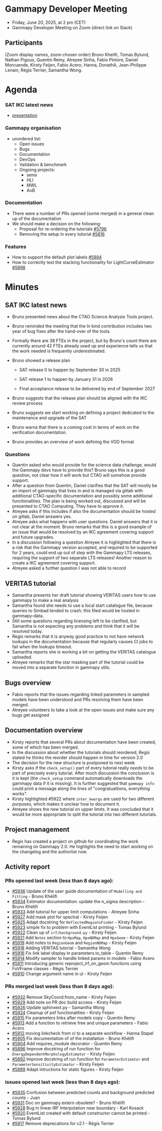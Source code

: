 # Gammapy Developer Meeting 
 * Friday, June 20, 2025, at 2 pm (CET) 
 * Gammapy Developer Meeting on Zoom (direct link on Slack) 

## Participants 
(Zoom display names, zoom chosen order)
Bruno Khelifi, Tomas Bylund, Nathan Pigoux, Quentin Remy, Atreyee Sinha, Fabio Pintore, Daniel Morcuende, Kirsty Feijen, Fabio Acero, Hanna, DonathA, Jean-Philippe Lenain, Régis Terrier, Samantha Wong.

# Agenda

### SAT IKC latest news
* [presentation](./DevCall_IKC_20250620_v1.pdf)

### Gammapy organisation

* unordered list:
  - Open issues
  - Bugs
  - Documentation
  - DevOps
  - Validation & benchmark
  - Ongoing projects:
    - sensi
    - HLI
    - MWL
    - AoB

### Documentation
* There were a number of PRs opened (some merged) in a general clean up of the documentation
* We should make a decision on the following:
   * Proposal for re-ordering the tutorials [#5796](https://github.com/gammapy/gammapy/issues/5796)
   * Removing the setup in every tutorial [#5816](https://github.com/gammapy/gammapy/issues/5816)

### Features
* How to support the default plot labels [#5894](https://github.com/gammapy/gammapy/pull/5894)
* How to correctly test the stacking functionality for LightCurveEstimator [#5898](https://github.com/gammapy/gammapy/pull/5898)

# Minutes
## SAT IKC latest news
* Bruno presented news about the CTAO Science Analysis Tools project. 
* Bruno reminded the meeting that the In kind contribution includes two year of bug fixes after the hand-over of the tools.
* Formally there are 38 FTEs in the project, but by Bruno's count there are currently around 42 FTEs already used up and experience tells us that the work needed is frequently underestimated.
* Bruno showed a release plan  

    * SAT release 0 to happen by September 30 in 2025

    * SAT release 1 to happen by January 31 in 2026

    * Final acceptance release to be delivered by end of September 2027

* Bruno suggests that the release plan should be aligned with the IKC review process 
* Bruno suggests we start working on defining a project dedicated to the maintenance and upgrade of the SAT
* Bruno warns that there is a coming cost in terms of work on the verification documentation.
* Bruno provides an overview of work defining the VOD format

### Questions
* Quentin asked who would provide for the science data challenge, would the Gammapy devs have to provide this? Bruno says this is a good question, not clear how it will work but CTAO  will somehow provide support.
* After a question from Quentin, Daniel clarifies that the SAT will mostly be an import of gammapy that lives in and is managed via gitlab with additional CTAO-specific documentation and possibly some additional functionalities. The plan is being worked out, discussed and will be presented to CTAO Computing. They have to approve it.
* Atreyee asks if this includes if also the documentation should be hosted on gitlab, Daniel answers yes. 
* Atreyee asks what happens with user questions. Daniel answers that it is not clear at the moment. Bruno remarks that this is a good example of an issue that would be resolved by an IKC agreement covering support and future upgrades.
* In a discussion following a question Atreyee it is highlighted that there is a risk that the Gammapy version accepted, and required to be supported for 2 years, could end up out of step with the Gammapy LTS releases, requiring the support of two separate LTS releases! Another reason to create a IKC agreement covering support.
* Atreyee asked a further question I was not able to record

## VERITAS tutorial
* Samantha presents her draft tutorial showing VERITAS users how to use gammapy to make a real analysis
* Samantha found she needs to use a local start catalogue file, because queries to Simbad tended to crash; this filed would be hosted in gammapy-data.
* Still some questions regarding licensing left to be clarified, but Samantha is not expecting any problems and think that it will be resolved today.
* Regis remarks that it is anyway good practice to not have network lookups in the documentation because that regularly causes CI jobs to fail when the lookups timeout.
* Samantha reports she is working a bit on getting the VERITAS catalogue uploaded.
* Atreyee remarks that the star masking part of the tutorial could be moved into a separate function in gammapy utils.

## Bugs overview
* Fabio reports that the issues regarding linked parameters in sampled models have been understood and PRs resolving them have been merged.
* Atreyee volunteers to take a look at the open issues and make sure any bugs get assigned

## Documentation overview
* Kirsty reports that several PRs about documentation have been created, some of which has been merged.
* In the discussion about whether the tutorials should reordered, Regis stated he thinks the reorder should happen in time for version 2.0
* The decision for the new structure is postponed to next week
* Kirsty asks if the `check_setup()` part of every tutorial really _needs_ to be part of precisely every tutorial. After much discussion the conclusion is it is kept (the `check_setup` command automatically downloads the gammapy data if it is missing). It is further suggested that `gammapy info` could print a message along the lines of "congratualtions, everything works".
* Kirsty highlighted #5922 where `inter_kwargs` are used for two different purposes, which makes it unclear how to document it.
* Atreyee shows the new tutorial on upper limits. It was concluded that it would be more appropriate to split the tutorial into two different tutorials.

## Project management
* Regis has created a project on github for coordinating the work remaining on Gammapy 2.0. He highlights the need to start working on the changelog and the authorlist now.

## Activity report 

### PRs opened last week (less than 8 days ago): 
* [#5936](https://github.com/gammapy/gammapy/pull/5936) Update of the user guide documentation of `Modelling and Fitting` - Bruno Khélifi
* [#5934](https://github.com/gammapy/gammapy/pull/5934) Estimator documentation: update the n_sigma description - Bruno Khélifi
* [#5933](https://github.com/gammapy/gammapy/pull/5933) Add tutorial for upper limit computations - Atreyee Sinha
* [#5927](https://github.com/gammapy/gammapy/pull/5927) Add mask plot for spectral - Kirsty Feijen
* [#5925](https://github.com/gammapy/gammapy/pull/5925) Adapt docstring for `ReflectedRegionsFinder` - Kirsty Feijen
* [#5923](https://github.com/gammapy/gammapy/pull/5923) simple fix to problem with EventList printing - Tomas Bylund
* [#5922](https://github.com/gammapy/gammapy/pull/5922) Clean up of `irf/background.py` - Kirsty Feijen
* [#5921](https://github.com/gammapy/gammapy/pull/5921) Add `Notes` section to `HpxMap`,  `HpxNDMap` and `HpxGeom` - Kirsty Feijen
* [#5919](https://github.com/gammapy/gammapy/pull/5919) Add notes to `RegionGeom` and `RegionNDMap` - Kirsty Feijen
* [#5918](https://github.com/gammapy/gammapy/pull/5918) Adding VERITAS tutorial - Samantha Wong
* [#5916](https://github.com/gammapy/gammapy/pull/5916)  Fix link label display in parameters.to_table - Quentin Remy
* [#5914](https://github.com/gammapy/gammapy/pull/5914) Modify sampler to handle linked params in models - Fabio Acero
* [#5911](https://github.com/gammapy/gammapy/pull/5911) Introducing generic reproject_irf_on_geom functions using FoVFrame classes - Régis Terrier
* [#5910](https://github.com/gammapy/gammapy/pull/5910) Change argument name in ul - Kirsty Feijen

### PRs merged last week (less than 8 days ago): 
* [#5932](https://github.com/gammapy/gammapy/pull/5932) Remove SkyCoord.from_name - Kirsty Feijen
* [#5929](https://github.com/gammapy/gammapy/pull/5929) Add note on PR doc build access - Kirsty Feijen
* [#5926](https://github.com/gammapy/gammapy/pull/5926) Update sphinxext.py - Samantha Wong
* [#5924](https://github.com/gammapy/gammapy/pull/5924) Cleanup of psf functionalities - Kirsty Feijen
* [#5915](https://github.com/gammapy/gammapy/pull/5915) Fix parameters links after models copy - Quentin Remy
* [#5913](https://github.com/gammapy/gammapy/pull/5913) Add a function to retrieve free and unique parameters  - Fabio Acero
* [#5912](https://github.com/gammapy/gammapy/pull/5912) moving linkcheck from ci to a separate workflow - Hanna Stapel
* [#5905](https://github.com/gammapy/gammapy/pull/5905) Fix documentation of of the installation - Bruno Khélifi
* [#5904](https://github.com/gammapy/gammapy/pull/5904) Add requires_module decorator - Quentin Remy
* [#5896](https://github.com/gammapy/gammapy/pull/5896) Improve docstring of run function for `EnergyDependentMorphologyEstimator` - Kirsty Feijen
* [#5892](https://github.com/gammapy/gammapy/pull/5892) Improve docstring of run function for `ParameterEstimator` and `ParameterSensitivityEstimator` - Kirsty Feijen
* [#5889](https://github.com/gammapy/gammapy/pull/5889) Adapt intructions for static figures - Kirsty Feijen

### issues opened last week (less than 8 days ago): 
* [#5935](https://github.com/gammapy/gammapy/issues/5935) Confusion between predicted counts and background predicted counts - Juan 
* [#5931](https://github.com/gammapy/gammapy/issues/5931) Doc on gammapy.extern obsolete? - Bruno Khélifi
* [#5928](https://github.com/gammapy/gammapy/issues/5928) Bug in linear IRF Interpolation near boundary - Karl Kosack
* [#5920](https://github.com/gammapy/gammapy/issues/5920) EventList created with default constructor cannot be printed - Tomas Bylund
* [#5917](https://github.com/gammapy/gammapy/issues/5917) Remove deprecations for v2.1 - Régis Terrier

